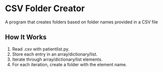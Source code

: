 # CSV Folder Creator
A program that creates folders based on folder names provided in a CSV file

## How It Works 

1. Read .csv with patientlist.py.
2. Store each entry in an array/dictionary/list. 
3. Iterate through array/dictionary/list elements.
4. For each iteration, create a folder with the element name.
